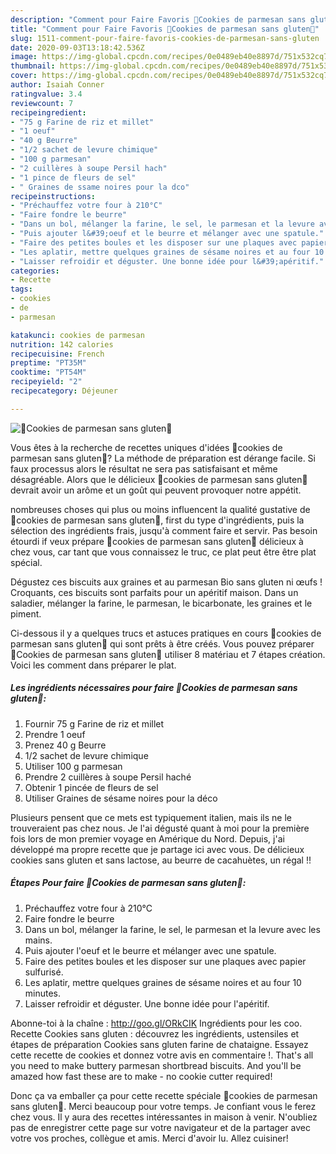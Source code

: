 ```yaml
---
description: "Comment pour Faire Favoris 🔸Cookies de parmesan sans gluten🔸"
title: "Comment pour Faire Favoris 🔸Cookies de parmesan sans gluten🔸"
slug: 1511-comment-pour-faire-favoris-cookies-de-parmesan-sans-gluten
date: 2020-09-03T13:18:42.536Z
image: https://img-global.cpcdn.com/recipes/0e0489eb40e8897d/751x532cq70/🔸cookies-de-parmesan-sans-gluten🔸-photo-principale-de-la-recette.jpg
thumbnail: https://img-global.cpcdn.com/recipes/0e0489eb40e8897d/751x532cq70/🔸cookies-de-parmesan-sans-gluten🔸-photo-principale-de-la-recette.jpg
cover: https://img-global.cpcdn.com/recipes/0e0489eb40e8897d/751x532cq70/🔸cookies-de-parmesan-sans-gluten🔸-photo-principale-de-la-recette.jpg
author: Isaiah Conner
ratingvalue: 3.4
reviewcount: 7
recipeingredient:
- "75 g Farine de riz et millet"
- "1 oeuf"
- "40 g Beurre"
- "1/2 sachet de levure chimique"
- "100 g parmesan"
- "2 cuillères à soupe Persil hach"
- "1 pince de fleurs de sel"
- " Graines de ssame noires pour la dco"
recipeinstructions:
- "Préchauffez votre four à 210°C"
- "Faire fondre le beurre"
- "Dans un bol, mélanger la farine, le sel, le parmesan et la levure avec les mains."
- "Puis ajouter l&#39;oeuf et le beurre et mélanger avec une spatule."
- "Faire des petites boules et les disposer sur une plaques avec papier sulfurisé."
- "Les aplatir, mettre quelques graines de sésame noires et au four 10 minutes."
- "Laisser refroidir et déguster. Une bonne idée pour l&#39;apéritif."
categories:
- Recette
tags:
- cookies
- de
- parmesan

katakunci: cookies de parmesan 
nutrition: 142 calories
recipecuisine: French
preptime: "PT35M"
cooktime: "PT54M"
recipeyield: "2"
recipecategory: Déjeuner

---
```



![🔸Cookies de parmesan sans gluten🔸](https://img-global.cpcdn.com/recipes/0e0489eb40e8897d/751x532cq70/🔸cookies-de-parmesan-sans-gluten🔸-photo-principale-de-la-recette.jpg)

Vous êtes à la recherche de recettes uniques d'idées 🔸cookies de parmesan sans gluten🔸? La méthode de préparation est dérange facile. Si faux processus alors le résultat ne sera pas satisfaisant et même désagréable. Alors que le délicieux 🔸cookies de parmesan sans gluten🔸 devrait avoir un arôme et un goût qui peuvent provoquer notre appétit.

nombreuses choses qui plus ou moins influencent la qualité gustative de 🔸cookies de parmesan sans gluten🔸, first du type d'ingrédients, puis la sélection des ingrédients frais, jusqu'à comment faire et servir. Pas besoin étourdi if veux prépare 🔸cookies de parmesan sans gluten🔸 délicieux à chez vous, car tant que vous connaissez le truc, ce plat peut être être plat spécial.

Dégustez ces biscuits aux graines et au parmesan Bio sans gluten ni œufs ! Croquants, ces biscuits sont parfaits pour un apéritif maison. Dans un saladier, mélanger la farine, le parmesan, le bicarbonate, les graines et le piment.


Ci-dessous il y a quelques trucs et astuces pratiques en cours 🔸cookies de parmesan sans gluten🔸 qui sont prêts à être créés. Vous pouvez préparer 🔸Cookies de parmesan sans gluten🔸 utiliser 8 matériau et 7 étapes création. Voici les comment dans préparer le plat.

<!--inarticleads1-->

##### Les ingrédients nécessaires pour faire 🔸Cookies de parmesan sans gluten🔸:

1. Fournir 75 g Farine de riz et millet
1. Prendre 1 oeuf
1. Prenez 40 g Beurre
1.  1/2 sachet de levure chimique
1. Utiliser 100 g parmesan
1. Prendre 2 cuillères à soupe Persil haché
1. Obtenir 1 pincée de fleurs de sel
1. Utiliser  Graines de sésame noires pour la déco


Plusieurs pensent que ce mets est typiquement italien, mais ils ne le trouveraient pas chez nous. Je l&#39;ai dégusté quant à moi pour la première fois lors de mon premier voyage en Amérique du Nord. Depuis, j&#39;ai développé ma propre recette que je partage ici avec vous. De délicieux cookies sans gluten et sans lactose, au beurre de cacahuètes, un régal !! 

<!--inarticleads2-->

##### Étapes Pour faire 🔸Cookies de parmesan sans gluten🔸:

1. Préchauffez votre four à 210°C
1. Faire fondre le beurre
1. Dans un bol, mélanger la farine, le sel, le parmesan et la levure avec les mains.
1. Puis ajouter l&#39;oeuf et le beurre et mélanger avec une spatule.
1. Faire des petites boules et les disposer sur une plaques avec papier sulfurisé.
1. Les aplatir, mettre quelques graines de sésame noires et au four 10 minutes.
1. Laisser refroidir et déguster. Une bonne idée pour l&#39;apéritif.


Abonne-toi à la chaîne : http://goo.gl/ORkCIK Ingrédients pour les coo. Recette Cookies sans gluten : découvrez les ingrédients, ustensiles et étapes de préparation Cookies sans gluten farine de chataigne. Essayez cette recette de cookies et donnez votre avis en commentaire !. That&#39;s all you need to make buttery parmesan shortbread biscuits. And you&#39;ll be amazed how fast these are to make - no cookie cutter required! 


Donc ça va emballer ça pour cette recette spéciale 🔸cookies de parmesan sans gluten🔸. Merci beaucoup pour votre temps. Je confiant vous le ferez chez vous. Il y aura des recettes  intéressantes in maison à venir. N'oubliez pas de enregistrer cette page sur votre navigateur et de la partager avec votre vos proches, collègue et amis. Merci d'avoir lu. Allez cuisiner!
